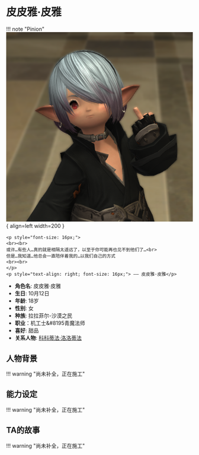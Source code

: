 # **皮皮雅·皮雅**

!!! note "Pinion"
    ![Image title](./Image/Pinion.png){ align=left width=200 }

    <p style="font-size: 16px;">
    <br><br>
    或许…有些人…真的就是相隔太遥远了，以至于你可能再也见不到他们了…<br>
    但是…我知道…他总会一直陪伴着我的…以我们自己的方式
    <br><br>
    </p>
    <p style="text-align: right; font-size: 16px;"> —— 皮皮雅·皮雅</p>

  - **角色名**: 皮皮雅·皮雅
  - **生日**: 10月12日
  - **年龄**: 18岁 
  - **性别**: 女
  - **种族**: 拉拉菲尔-沙漠之民  
  - **职业**：机工士&#8195青魔法师 
  - **喜好**: 甜品  
  - **关系人物**: [科科蒂法·洛洛蒂法](Netalie.md)

## **人物背景**
!!! warning "尚未补全，正在施工"

## **能力设定**
!!! warning "尚未补全，正在施工"

## **TA的故事**
!!! warning "尚未补全，正在施工"